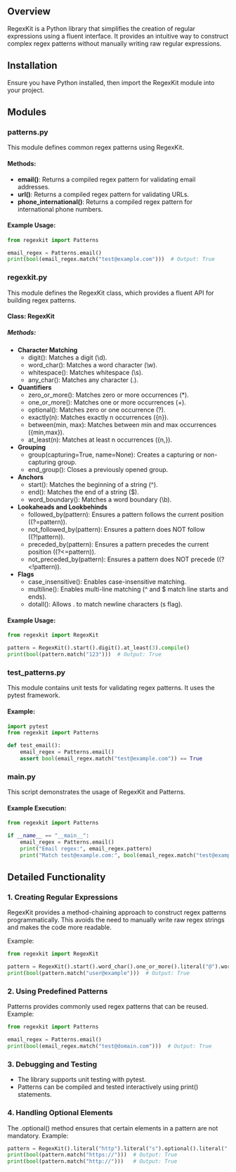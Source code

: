 ## Overview
RegexKit is a Python library that simplifies the creation of regular expressions using a fluent interface. It provides an intuitive way to construct complex regex patterns without manually writing raw regular expressions.

## Installation
Ensure you have Python installed, then import the RegexKit module into your project.

## Modules
### patterns.py
This module defines common regex patterns using RegexKit.

#### Methods:
- **email()**: Returns a compiled regex pattern for validating email addresses.
- **url()**: Returns a compiled regex pattern for validating URLs.
- **phone_international()**: Returns a compiled regex pattern for international phone numbers.

#### Example Usage:

```python
from regexkit import Patterns

email_regex = Patterns.email()
print(bool(email_regex.match("test@example.com")))  # Output: True
```

### regexkit.py
This module defines the RegexKit class, which provides a fluent API for building regex patterns.

#### Class: RegexKit
##### Methods:
- **Character Matching**
  - digit(): Matches a digit (\d).
  - word_char(): Matches a word character (\w).
  - whitespace(): Matches whitespace (\s).
  - any_char(): Matches any character (.).
- **Quantifiers**
  - zero_or_more(): Matches zero or more occurrences (*).
  - one_or_more(): Matches one or more occurrences (+).
  - optional(): Matches zero or one occurrence (?).
  - exactly(n): Matches exactly n occurrences ({n}).
  - between(min, max): Matches between min and max occurrences ({min,max}).
  - at_least(n): Matches at least n occurrences ({n,}).
- **Grouping**
  - group(capturing=True, name=None): Creates a capturing or non-capturing group.
  - end_group(): Closes a previously opened group.
- **Anchors**
  - start(): Matches the beginning of a string (^).
  - end(): Matches the end of a string ($).
  - word_boundary(): Matches a word boundary (\b).
- **Lookaheads and Lookbehinds**
  - followed_by(pattern): Ensures a pattern follows the current position ((?=pattern)).
  - not_followed_by(pattern): Ensures a pattern does NOT follow ((?!pattern)).
  - preceded_by(pattern): Ensures a pattern precedes the current position ((?<=pattern)).
  - not_preceded_by(pattern): Ensures a pattern does NOT precede ((?<!pattern)).
- **Flags**
  - case_insensitive(): Enables case-insensitive matching.
  - multiline(): Enables multi-line matching (^ and $ match line starts and ends).
  - dotall(): Allows . to match newline characters (s flag).

#### Example Usage:

```python
from regexkit import RegexKit

pattern = RegexKit().start().digit().at_least(3).compile()
print(bool(pattern.match("123")))  # Output: True
```

### test_patterns.py
This module contains unit tests for validating regex patterns. It uses the pytest framework.

#### Example:
```python
import pytest
from regexkit import Patterns

def test_email():
    email_regex = Patterns.email()
    assert bool(email_regex.match("test@example.com")) == True
```

### main.py
This script demonstrates the usage of RegexKit and Patterns.

#### Example Execution:
```python
from regexkit import Patterns

if __name__ == "__main__":
    email_regex = Patterns.email()
    print("Email regex:", email_regex.pattern)
    print("Match test@example.com:", bool(email_regex.match("test@example.com")))
```

## Detailed Functionality
### 1. Creating Regular Expressions
RegexKit provides a method-chaining approach to construct regex patterns programmatically. This avoids the need to manually write raw regex strings and makes the code more readable.

Example:
```python
from regexkit import RegexKit

pattern = RegexKit().start().word_char().one_or_more().literal("@").word_char().one_or_more().compile()
print(bool(pattern.match("user@example")))  # Output: True
```


### 2. Using Predefined Patterns
Patterns provides commonly used regex patterns that can be reused.
Example:
```python
from regexkit import Patterns

email_regex = Patterns.email()
print(bool(email_regex.match("test@domain.com")))  # Output: True
```

### 3. Debugging and Testing
- The library supports unit testing with pytest.
- Patterns can be compiled and tested interactively using print() statements.

### 4. Handling Optional Elements
The .optional() method ensures that certain elements in a pattern are not mandatory.
Example:
```python
pattern = RegexKit().literal("http").literal("s").optional().literal("://").compile()
print(bool(pattern.match("https://")))  # Output: True
print(bool(pattern.match("http://")))   # Output: True
```



